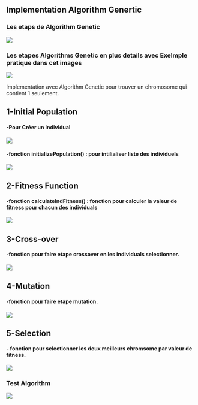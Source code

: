 <h2>Implementation Algorithm Genertic</h2>
<h3>Les etaps de Algorithm Genetic</h3>
<img src="photo/Genetic-Algorithm-Phases.jpg">
<h3>Les etapes Algorithms Genetic en plus details avec Exelmple pratique dans cet images</h3>
<img src="photo/detail.png">


<p>Implementation avec Algorithm Genetic pour trouver un chromosome qui  contient 1 seulement.</p>

<h2>1-Initial Population</h2>

<h4>-Pour Créer un Individual</h4>
<img src="photo/img01.png">

<h4>-fonction initializePopulation() : pour intilialiser liste des individuels</h4>
<img src="photo/img02.png">

<h2>2-Fitness Function</h2>
<h4>-fonction calculateIndFitness() : fonction pour calculer la valeur de fitness pour chacun des individuals</h4>
<img src="photo/img03.png">

<h2>3-Cross-over</h2>
<h4>-fonction pour faire etape crossover en les individuals selectionner.</h4>
<img src="photo/img06.png">

<h2>4-Mutation</h2>
<h4>-fonction pour faire etape mutation.</h4>
<img src="photo/img07.png">

<h2>5-Selection</h2>
<h4>- fonction pour selectionner les deux meilleurs chromsome par valeur de fitness.</h4>
<img src="photo/img05.png">

<h3>Test Algorithm</h3>
<img src="photo/img08.png">



